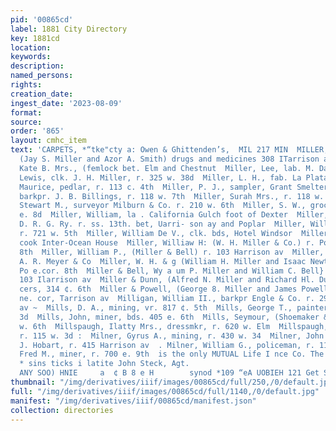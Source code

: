 ```yaml
---
pid: '00865cd'
label: 1881 City Directory
key: 1881cd
location: 
keywords: 
description: 
named_persons: 
rights: 
creation_date: 
ingest_date: '2023-08-09'
format: 
source: 
order: '865'
layout: cmhc_item
text: 'CARPETS, *“tke"cty a: Owen & Ghittenden’s,  MIL 217 MIN  MILLER, J. 8. & CO.,
  (Jay S. Miller and Azor A. Smith) drugs and medicines 308 ITarrison av  Miller,
  Kate B. Mrs., (femlock bet. Elm and Chestnut  Miller, Lee, lab. M. Dawes  Miller,
  Lewis, clk. J. H. Miller, r. 325 w. 38d  Miller, L. H., fab. La Plata Smelter  Miller,
  Maurice, pedlar, r. 113 c. 4th  Miller, P. J., sampler, Grant Smelter  Miller, Robert,
  barkpr. J. B. Billings, r. 118 w. 7th  Miller, Surah Mrs., r. 118 w. 8th  Miller,
  Stewart M., surveyor Milburn & Co. r. 210 w. 6th  Miller, S. W., grocer, r. 112
  e. 8d  Miller, William, la . California Gulch foot of Dexter  Miller, William, engineer
  D. R. G. Ry. r. ss. 13th. bet, Uarri- son ay and Poplar  Miller, William, miner,
  r. 721 w. 5th  Miller, William De V., clk. bds, Hotel Windsor  Miller, William H.,
  cook Inter-Ocean House  Miller, Williaw H: (W. H. Miller & Co.) r. Poplar se. cor
  8th  Miller, William P., (Miller & Bell) r. 103 Harrison av  Miller, W. D., Inb.
  A. R. Meyer & Co  Miller, W. H. & g (William H. Miller and Isaac Newton) boarding,
  Po e.cor. 8th  Miller & Bell, Wy a um P. Miller and William C. Bell} gun- smiths,
  103 Ilarrison av  Miller & Dunn, (Alfred N. Miller and Richard Hl. Dunn) gro- &
  cers, 314 ¢. 6th  Miller & Powell, (George 8. Miller and James Powell) r tate, 6th
  ne. cor, Tarrison av  Milligan, William II., barkpr Engle & Co. r. 294 Harrison
  av ~  Mills, D. A., mining, vr. 817 ¢. 5th  Mills, George T., painter, r. 518 e.
  3d  Mills, John, miner, bds. 405 e. 6th  Mills, Seymour, (Shoemaker & Co.) r. 125
  w. 6th  Millspaugh, Ilatty Mrs., dressmkr, r. 620 w. Elm  Millspaugh, Louis, miner,
  r. 115 w. 3d :  Milner, Gyrus A., mining, r. 430 w. 34  Milner, John A., elk. L.
  J. Hobart, r. 415 Harrison av  . Milner, William G., policeman, r. 112 n. Hemlock  Mindenhall,
  Fred M., miner, r. 700 e. 9th  is the only MUTUAL Life I nce Co. The Northwestern
  * sins ticks i latite John Steck, Agt.                                v SHOIWd MOT
  ANY SOO) HNIE     a  ¢ B 8 e H        synod *109 “eA UOBIEH 121 Get SHNIGH NO:     “S0% '
thumbnail: "/img/derivatives/iiif/images/00865cd/full/250,/0/default.jpg"
full: "/img/derivatives/iiif/images/00865cd/full/1140,/0/default.jpg"
manifest: "/img/derivatives/iiif/00865cd/manifest.json"
collection: directories
---
```

